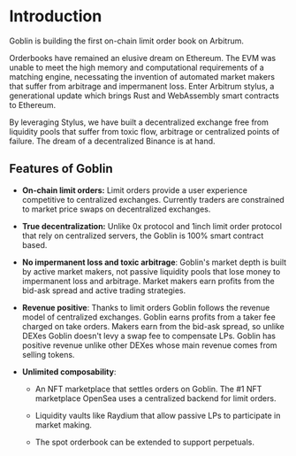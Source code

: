 # Introduction

Goblin is building the first on-chain limit order book on Arbitrum.

Orderbooks have remained an elusive dream on Ethereum. The EVM was unable to meet the high memory and computational requirements of a matching engine, necessating the invention of automated market makers that suffer from arbitrage and impermanent loss. Enter Arbitrum stylus, a generational update which brings Rust and WebAssembly smart contracts to Ethereum.

By leveraging Stylus, we have built a decentralized exchange free from liquidity pools that suffer from toxic flow, arbitrage or centralized points of failure. The dream of a decentralized Binance is at hand.

## Features of Goblin

- **On-chain limit orders:** Limit orders provide a user experience competitive to centralized exchanges. Currently traders are constrained to market price swaps on decentralized exchanges.

- **True decentralization:** Unlike 0x protocol and 1inch limit order protocol that rely on centralized servers, the Goblin is 100% smart contract based.

- **No impermanent loss and toxic arbitrage**: Goblin's market depth is built by active market makers, not passive liquidity pools that lose money to impermanent loss and arbitrage. Market makers earn profits from the bid-ask spread and active trading strategies.

- **Revenue positive**: Thanks to limit orders Goblin follows the revenue model of centralized exchanges. Goblin earns profits from a taker fee charged on take orders. Makers earn from the bid-ask spread, so unlike DEXes Goblin doesn't levy a swap fee to compensate LPs. Goblin has positive revenue unlike other DEXes whose main revenue comes from selling tokens.

- **Unlimited composability**:

  - An NFT marketplace that settles orders on Goblin. The #1 NFT marketplace OpenSea uses a centralized backend for limit orders.

  - Liquidity vaults like Raydium that allow passive LPs to participate in market making.

  - The spot orderbook can be extended to support perpetuals.

